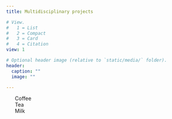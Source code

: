 ```yaml
---
title: Multidisciplinary projects 

# View.
#   1 = List
#   2 = Compact
#   3 = Card
#   4 = Citation
view: 1

# Optional header image (relative to `static/media/` folder).
header:
  caption: ""
  image: ""

---
```




<ul style="list-style-type:none;">
  <li>Coffee</li>
  <li>Tea</li>
  <li>Milk</li>
</ul>  

